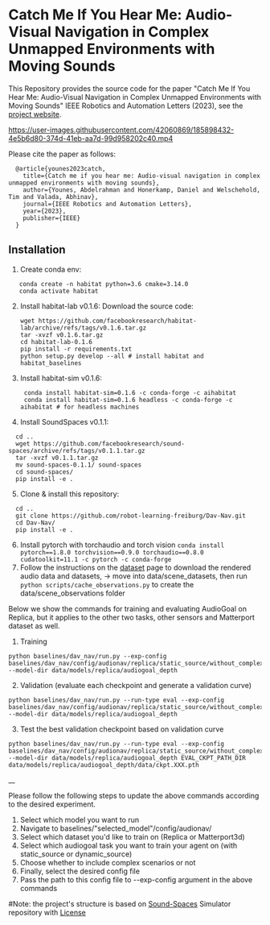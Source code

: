 # Catch Me If You Hear Me: Audio-Visual Navigation in Complex Unmapped Environments with Moving Sounds

This Repository provides the source code for the paper "Catch Me If You Hear Me: Audio-Visual Navigation in Complex Unmapped Environments with Moving Sounds" IEEE Robotics and Automation Letters (2023), see the [project website](http://dav-nav.cs.uni-freiburg.de/).  

https://user-images.githubusercontent.com/42060869/185898432-4e5b6d80-374d-41eb-aa7d-99d958202c40.mp4

Please cite the paper as follows:

      @article{younes2023catch,
        title={Catch me if you hear me: Audio-visual navigation in complex unmapped environments with moving sounds},
        author={Younes, Abdelrahman and Honerkamp, Daniel and Welschehold, Tim and Valada, Abhinav},
        journal={IEEE Robotics and Automation Letters},
        year={2023},
        publisher={IEEE}
      }
      
## Installation 
1. Create conda env:
```
   conda create -n habitat python=3.6 cmake=3.14.0
   conda activate habitat
 ```
2. Install habitat-lab v0.1.6:
    Download the source code:
    ```
    wget https://github.com/facebookresearch/habitat-lab/archive/refs/tags/v0.1.6.tar.gz
    tar -xvzf v0.1.6.tar.gz
    cd habitat-lab-0.1.6
    pip install -r requirements.txt
    python setup.py develop --all # install habitat and habitat_baselines
   ```
3. Install habitat-sim v0.1.6:
   ```
    conda install habitat-sim=0.1.6 -c conda-forge -c aihabitat
    conda install habitat-sim=0.1.6 headless -c conda-forge -c aihabitat # for headless machines
    ```
4. Install SoundSpaces v0.1.1: 
  ```
    cd ..
    wget https://github.com/facebookresearch/sound-spaces/archive/refs/tags/v0.1.1.tar.gz
    tar -xvzf v0.1.1.tar.gz
    mv sound-spaces-0.1.1/ sound-spaces
    cd sound-spaces/
    pip install -e .

```
5. Clone & install this repository: 
  ```
    cd ..
    git clone https://github.com/robot-learning-freiburg/Dav-Nav.git
    cd Dav-Nav/
    pip install -e .

```
6. Install pytorch with torchaudio and torch vision
   ```conda install pytorch==1.8.0 torchvision==0.9.0 torchaudio==0.8.0 cudatoolkit=11.1 -c pytorch -c conda-forge```   
7. Follow the instructions on the [dataset](https://github.com/facebookresearch/sound-spaces/blob/main/soundspaces/README.md) page to download the rendered audio data and datasets,
-> move into data/scene_datasets, then run ```python scripts/cache_observations.py``` to create the data/scene_observations folder

Below we show the commands for training and evaluating AudioGoal on Replica, 
but it applies to the other two tasks, other sensors and Matterport dataset as well. 
1. Training
```
python baselines/dav_nav/run.py --exp-config baselines/dav_nav/config/audionav/replica/static_source/without_complex_scenarios/train_multiple.yaml --model-dir data/models/replica/audiogoal_depth
```
2. Validation (evaluate each checkpoint and generate a validation curve)
```
python baselines/dav_nav/run.py --run-type eval --exp-config baselines/dav_nav/config/audionav/replica/static_source/without_complex_scenarios/val_multiple.yaml --model-dir data/models/replica/audiogoal_depth
```
3. Test the best validation checkpoint based on validation curve
```
python baselines/dav_nav/run.py --run-type eval --exp-config baselines/dav_nav/config/audionav/replica/static_source/without_complex_scenarios/test_multiple.yaml --model-dir data/models/replica/audiogoal_depth EVAL_CKPT_PATH_DIR data/models/replica/audiogoal_depth/data/ckpt.XXX.pth
```

__

Please follow the following steps to update the above commands according to the desired experiment.
1. Select which model you want to run 
2. Navigate to baselines/"selected_model"/config/audionav/
3. Select which dataset you'd like to train on (Replica or Matterport3d) 
4. Select which audiogoal task you want to train your agent on (with static_source or dynamic_source) 
5. Choose whether to include complex scenarios or not
6. Finally, select the desired config file
7. Pass the path to this config file to --exp-config argument in the above commands

#Note: the project's structure is based on [Sound-Spaces](https://github.com/facebookresearch/sound-spaces) Simulator repository with [License](https://github.com/facebookresearch/sound-spaces/blob/main/LICENSE)
